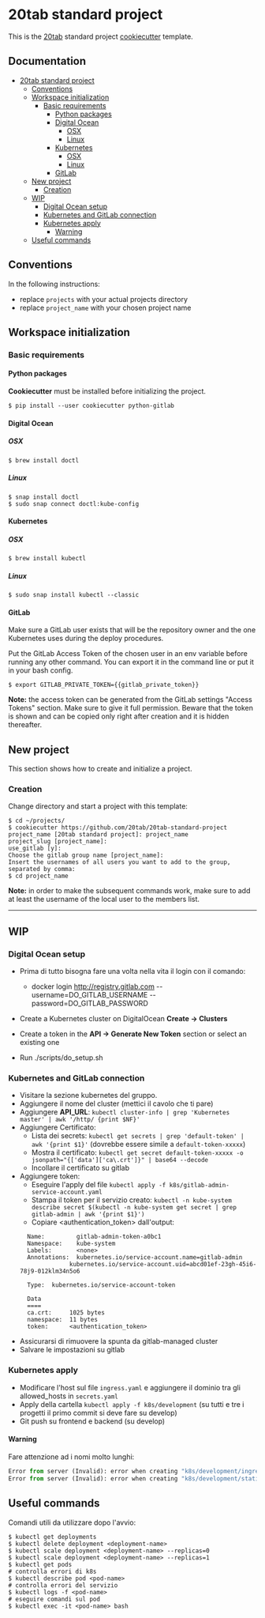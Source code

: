 # 20tab standard project

This is the [20tab](https://www.20tab.com/) standard project [cookiecutter](https://github.com/cookiecutter/cookiecutter) template.

## Documentation <!-- omit in toc -->

- [20tab standard project](#20tab-standard-project)
  - [Conventions](#conventions)
  - [Workspace initialization](#workspace-initialization)
    - [Basic requirements](#basic-requirements)
      - [Python packages](#python-packages)
      - [Digital Ocean](#digital-ocean)
        - [OSX](#osx)
        - [Linux](#linux)
      - [Kubernetes](#kubernetes)
        - [OSX](#osx-1)
        - [Linux](#linux-1)
      - [GitLab](#gitlab)
  - [New project](#new-project)
    - [Creation](#creation)
  - [WIP](#wip)
    - [Digital Ocean setup](#digital-ocean-setup)
    - [Kubernetes and GitLab connection](#kubernetes-and-gitlab-connection)
    - [Kubernetes apply](#kubernetes-apply)
      - [Warning](#warning)
  - [Useful commands](#useful-commands)

## Conventions

In the following instructions:

- replace `projects` with your actual projects directory
- replace `project_name` with your chosen project name

## Workspace initialization

### Basic requirements

#### Python packages

**Cookiecutter** must be installed before initializing the project.

```shell
$ pip install --user cookiecutter python-gitlab
```

#### Digital Ocean

##### OSX

```shell
$ brew install doctl
```

##### Linux

```shell
$ snap install doctl
$ sudo snap connect doctl:kube-config
```

#### Kubernetes

##### OSX

```shell
$ brew install kubectl
```

##### Linux

```shell
$ sudo snap install kubectl --classic
```

#### GitLab

Make sure a GitLab user exists that will be the repository owner and the one Kubernetes
uses during the deploy procedures.

Put the GitLab Access Token of the chosen user in an env variable before running any
other command. You can export it in the command line or put it in your bash config.

```shell
$ export GITLAB_PRIVATE_TOKEN={{gitlab_private_token}}
```

**Note:** the access token can be generated from the GitLab settings "Access Tokens"
section. Make sure to give it full permission. Beware that the token is shown and can
be copied only right after creation and it is hidden thereafter.


## New project

This section shows how to create and initialize a project.

### Creation

Change directory and start a project with this template:

```shell
$ cd ~/projects/
$ cookiecutter https://github.com/20tab/20tab-standard-project
project_name [20tab standard project]: project_name
project_slug [project_name]:
use_gitlab [y]:
Choose the gitlab group name [project_name]:
Insert the usernames of all users you want to add to the group, separated by comma:
$ cd project_name
```

**Note:** in order to make the subsequent commands work, make sure to add at least the
username of the local user to the members list.

---

## WIP

### Digital Ocean setup

- Prima di tutto bisogna fare una volta nella vita il login con il comando:
    - docker login http://registry.gitlab.com --username=DO_GITLAB_USERNAME --password=DO_GITLAB_PASSWORD

- Create a Kubernetes cluster on DigitalOcean **Create -> Clusters**
- Create a token in the **API -> Generate New Token** section or select an existing one
- Run ./scripts/do_setup.sh

### Kubernetes and GitLab connection

- Visitare la sezione kubernetes del gruppo.
- Aggiungere il nome del cluster (mettici il cavolo che ti pare)
- Aggiungere **API_URL**: `kubectl cluster-info | grep 'Kubernetes master' | awk '/http/ {print $NF}'`
- Aggiungere Certificato:
  - Lista dei secrets: `kubectl get secrets | grep 'default-token' | awk '{print $1}'` (dovrebbe essere simile a `default-token-xxxxx`)
  - Mostra il certificato: `kubectl get secret default-token-xxxxx -o jsonpath="{['data']['ca\.crt']}" | base64 --decode`
  - Incollare il certificato su gitlab
- Aggiungere token:
  - Eseguire l'apply del file `kubectl apply -f k8s/gitlab-admin-service-account.yaml`
  - Stampa il token per il servizio creato: `kubectl -n kube-system describe secret $(kubectl -n kube-system get secret | grep gitlab-admin | awk '{print $1}')`
  - Copiare <authentication_token> dall'output:
  ```shell
    Name:         gitlab-admin-token-a0bc1
    Namespace:    kube-system
    Labels:       <none>
    Annotations:  kubernetes.io/service-account.name=gitlab-admin
                kubernetes.io/service-account.uid=abcd01ef-23gh-45i6-78j9-012klm34n5o6

    Type:  kubernetes.io/service-account-token

    Data
    ====
    ca.crt:     1025 bytes
    namespace:  11 bytes
    token:      <authentication_token>
  ```
- Assicurarsi di rimuovere la spunta da gitlab-managed cluster
- Salvare le impostazioni su gitlab

### Kubernetes apply

- Modificare l'host sul file `ingress.yaml` e aggiungere il dominio tra gli allowed_hosts in `secrets.yaml`
- Apply della cartella `kubectl apply -f k8s/development` (su tutti e tre i progetti il primo commit si deve fare su develop)
- Git push su frontend e backend (su develop)

#### Warning

Fare attenzione ad i nomi molto lunghi:

```python
Error from server (Invalid): error when creating "k8s/development/ingress.yaml": Ingress.extensions "development-verylongprojectname2020-ingress-service" is invalid: spec.rules[0].http.backend.serviceName: Invalid value: "development-verylongprojectname2020-static-nginx-cluster-ip-service": must be no more than 63 characters
Error from server (Invalid): error when creating "k8s/development/staticfiles.yaml": Service "development-verylongprojectname2020-static-nginx-cluster-ip-service" is invalid: metadata.name: Invalid value: "development-verylongprojectname2020-static-nginx-cluster-ip-service": must be no more than 63 characters
```

## Useful commands

Comandi utili da utilizzare dopo l'avvio:

```
$ kubectl get deployments
$ kubectl delete deployment <deployment-name>
$ kubectl scale deployment <deployment-name> --replicas=0
$ kubectl scale deployment <deployment-name> --replicas=1
$ kubectl get pods
# controlla errori di k8s
$ kubectl describe pod <pod-name>
# controlla errori del servizio
$ kubectl logs -f <pod-name>
# eseguire comandi sul pod
$ kubectl exec -it <pod-name> bash
```
